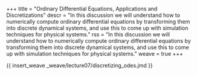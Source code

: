 +++
title = "Ordinary Differential Equations, Applications and Discretizations"
descr = "In this discussion we will understand how to numerically compute ordinary differential equations by transforming them into discrete dynamical systems, and use this to come up with simulation techniques
for physical systems."
rss = "In this discussion we will understand how to numerically compute ordinary differential equations by transforming them into discrete dynamical systems, and use this to come up with simulation techniques
for physical systems."
weave = true
+++

{{ insert_weave _weave/lecture07/discretizing_odes.jmd }}
